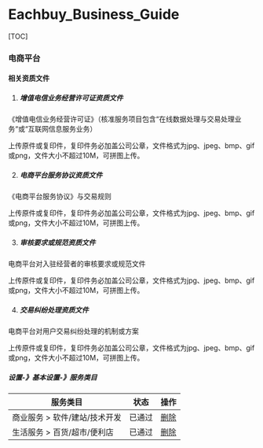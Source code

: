 # Eachbuy_Business_Guide

[TOC]



###  电商平台



####  相关资质文件

1. ##### 增值电信业务经营许可证资质文件

《增值电信业务经营许可证》（核准服务项目包含“在线数据处理与交易处理业务“或“互联网信息服务业务）

上传原件或复印件，复印件务必加盖公司公章，文件格式为jpg、jpeg、bmp、gif或png，文件大小不超过10M，可拼图上传。

2. ##### 电商平台服务协议资质文件

《电商平台服务协议》与交易规则

上传原件或复印件，复印件务必加盖公司公章，文件格式为jpg、jpeg、bmp、gif或png，文件大小不超过10M，可拼图上传。

3. ##### 审核要求或规范资质文件

电商平台对入驻经营者的审核要求或规范文件

上传原件或复印件，复印件务必加盖公司公章，文件格式为jpg、jpeg、bmp、gif或png，文件大小不超过10M，可拼图上传。

4. ##### 交易纠纷处理资质文件

电商平台对用户交易纠纷处理的机制或方案

上传原件或复印件，复印件务必加盖公司公章，文件格式为jpg、jpeg、bmp、gif或png，文件大小不超过10M，可拼图上传。



##### 设置-》基本设置-》服务类目



| 服务类目                        | 状态   | 操作                 |
| ------------------------------- | ------ | -------------------- |
| 商业服务  >  软件/建站/技术开发 | 已通过 | [删除](javascript:;) |
| 生活服务  >  百货/超市/便利店   | 已通过 | [删除](javascript:;) |